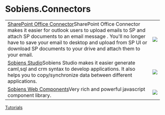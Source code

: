 # Sobiens.Connectors<br>
<table>
  <tr>
    <td><a href='http://tutorials.sobiens.com/solutions/sharepoint-office-connector/'>SharePoint Office Connector</a>SharePoint Office Connector makes it easier for outlook users to upload emails to SP and attach SP documents to an email message . You'll no longer have to save your email to desktop and upload from SP UI or download SP documents to your drive and attach them to your email.</td>
    <td><a href='http://tutorials.sobiens.com/solutions/sharepoint-office-connector/'><img src='https://scontent-vie1-1.xx.fbcdn.net/v/t1.0-9/53280735_1158719814289420_2525172360361803776_n.png?_nc_cat=100&_nc_ht=scontent-vie1-1.xx&oh=3cb86f5f9bfbd522f45b198253014432&oe=5D7B9DC4'></a></td>
  </tr>
  <tr>
    <td><a href='http://tutorials.sobiens.com/solutions/sobiens-studio/'>Sobiens Studio</a>Sobiens Studio makes it easier generate caml,sql and crm syntax to develop applications. It also helps you to copy/synchronize data between different applications.</td>
    <td><a href='http://tutorials.sobiens.com/solutions/sobiens-studio/'><img src='http://tutorials.sobiens.com/media/1053/spcamlstudio_query.gif'></a></td>
  </tr>
  <tr>
    <td><a href='http://tutorials.sobiens.com/solutions/soby-web-components/'>Sobiens Web Components</a>Very rich and powerful javascript component library.</td>
    <td><a href='http://tutorials.sobiens.com/solutions/soby-web-components/'><img src='http://webcomponents.sobiens.com/Images/Tutorials/Soby_WebGrid_Aggregates.png'></a></td>
  </tr>
</table>

<a href='http://tutorials.sobiens.com/'>Tutorials</a>
